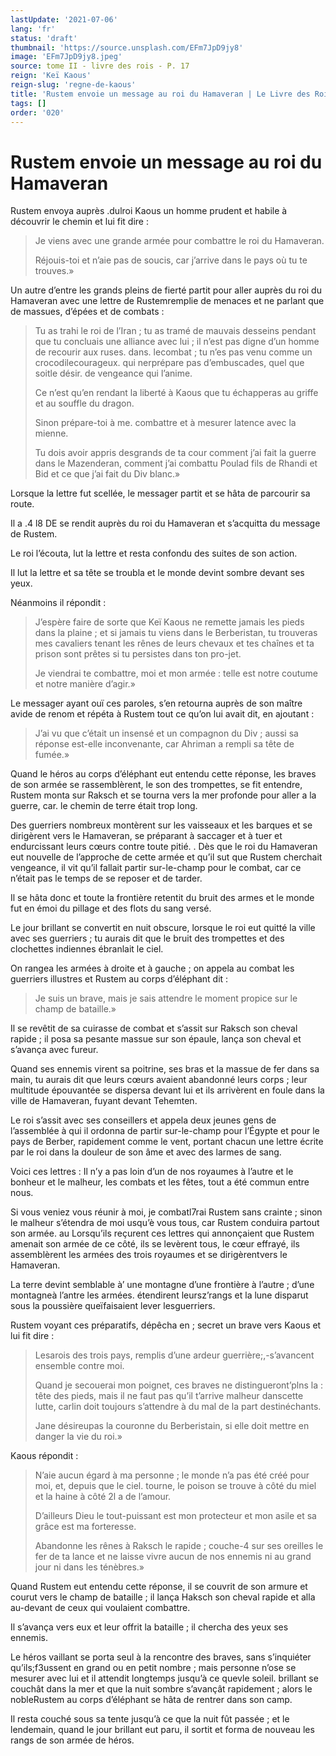 ```yaml
---
lastUpdate: '2021-07-06'
lang: 'fr'
status: 'draft'
thumbnail: 'https://source.unsplash.com/EFm7JpD9jy8'
image: 'EFm7JpD9jy8.jpeg'
source: tome II - livre des rois - P. 17
reign: 'Keï Kaous'
reign-slug: 'regne-de-kaous'
title: 'Rustem envoie un message au roi du Hamaveran | Le Livre des Rois | Shâhnâmeh'
tags: []
order: '020'
---
```


# Rustem envoie un message au roi du Hamaveran

Rustem envoya auprès .dulroi Kaous un homme prudent et habile à découvrir le chemin et lui fit dire :

> Je viens avec une grande armée pour combattre le roi du Hamaveran.
>
> Réjouis-toi et n’aie pas de soucis, car j’arrive dans le pays où tu te trouves.»

Un autre d’entre les grands pleins de fierté partit pour aller auprès du roi du Hamaveran avec une lettre de Rustemremplie de menaces et ne parlant que de massues, d’épées et de combats :

> Tu as trahi le roi de l’Iran ; tu as tramé de mauvais desseins pendant que tu concluais une alliance avec lui ; il n’est pas digne d’un homme de recourir aux ruses. dans. lecombat ; tu n’es pas venu comme un crocodilecourageux. qui nerprépare pas d’embuscades, quel que soitle désir. de vengeance qui l’anime.
>
> Ce n’est qu’en rendant la liberté à Kaous que tu échapperas au griffe et au souffle du dragon.
>
> Sinon prépare-toi à me. combattre et à mesurer latence avec la mienne.
>
> Tu dois avoir appris desgrands de ta cour comment j’ai fait la guerre dans le Mazenderan, comment j’ai combattu Poulad fils de Rhandi et Bid et ce que j’ai fait du Div blanc.»

Lorsque la lettre fut scellée, le messager partit et se hâta de parcourir sa route.

Il a .4
l8 DE se rendit auprès du roi du Hamaveran et s’acquitta du message de Rustem.

Le roi l’écouta, lut la lettre et resta confondu des suites de son action.

Il lut la lettre et sa tête se troubla et le monde devint sombre devant ses yeux.

Néanmoins il répondit :

> J’espère faire de sorte que Keï Kaous ne remette jamais les pieds dans la plaine ; et si jamais tu viens dans le Berberistan, tu trouveras mes cavaliers tenant les rênes de leurs chevaux et tes chaînes et ta prison sont prêtes si tu persistes dans ton pro-jet.
>
> Je viendrai te combattre, moi et mon armée : telle est notre coutume et notre manière d’agir.»

Le messager ayant ouï ces paroles, s’en retourna auprès de son maître avide de renom et répéta à Rustem tout ce qu’on lui avait dit, en ajoutant :

> J’ai vu que c’était un insensé et un compagnon du Div ; aussi sa réponse est-elle inconvenante, car Ahriman a rempli sa tête de fumée.»

Quand le héros au corps d’éléphant eut entendu cette réponse, les braves de son armée se rassemblèrent, le son des trompettes, se fit entendre, Rustem monta sur Raksch et se tourna vers la mer profonde pour aller a la guerre, car. le chemin de terre était trop long.

Des guerriers nombreux montèrent sur les vaisseaux et les barques et se dirigèrent vers le Hamaveran, se préparant à saccager et à tuer et endurcissant leurs cœurs contre toute pitié. .
Dès que le roi du Hamaveran eut nouvelle de l’approche de cette armée et qu’il sut que Rustem cherchait vengeance, il vit qu’il fallait partir sur-le-champ pour le combat, car ce n’était pas le temps de se reposer et de tarder.

Il se hâta donc et toute la frontière retentit du bruit des armes et le monde fut en émoi du pillage et des flots du sang versé.

Le jour brillant se convertit en nuit obscure, lorsque le roi eut quitté la ville avec ses guerriers ; tu aurais dit que le bruit des trompettes et des clochettes indiennes ébranlait le ciel.

On rangea les armées à droite et à gauche ; on appela au combat les guerriers illustres et Rustem au corps d’éléphant dit :

> Je suis un brave, mais je sais attendre le moment propice sur le champ de bataille.»

Il se revêtit de sa cuirasse de combat et s’assit sur Raksch son cheval rapide ; il posa sa pesante massue sur son épaule, lança son cheval et s’avança avec fureur.

Quand ses ennemis virent sa poitrine, ses bras et la massue de fer dans sa main, tu aurais dit que leurs cœurs avaient abandonné leurs corps ; leur multitude épouvantée se dispersa devant lui et ils arrivèrent en foule dans la ville de Hamaveran, fuyant devant Tehemten.

Le roi s’assit avec ses conseillers et appela deux jeunes gens de l’assemblée à qui il ordonna de partir sur-le-champ pour l’Égypte et pour le pays de Berber, rapidement comme le vent, portant chacun une lettre écrite par le roi dans la douleur de son âme et avec des larmes de sang.

Voici ces lettres : Il n’y a pas loin d’un de nos royaumes à l’autre et le bonheur et le malheur, les combats et les fêtes, tout a été commun entre nous.

Si vous veniez vous réunir à moi, je combatl7rai Rustem sans crainte ; sinon le malheur s’étendra de moi usqu’è vous tous, car Rustem conduira partout son armée. au Lorsqu’ils reçurent ces lettres qui annonçaient que Rustem amenait son armée de ce côté, ils se levèrent tous, le cœur effrayé, ils assemblèrent les armées des trois royaumes et se dirigèrentvers le Hamaveran.

La terre devint semblable à’ une montagne d’une frontière à l’autre ; d’une montagneà l’antre les armées. étendirent leursz’rangs et la lune disparut sous la poussière queïfaisaient lever lesguerriers.

Rustem voyant ces préparatifs, dépêcha en ; secret un brave vers Kaous et lui fit dire :

> Lesarois des trois pays, remplis d’une ardeur guerrière;,-s’avancent ensemble contre moi.
>
> Quand je secouerai mon poignet, ces braves ne distingueront’plns la : tête des pieds, mais il ne faut pas qu’il t’arrive malheur danscette lutte, carlin doit toujours s’attendre à du mal de la part destinéchants.
>
> Jane désireupas la couronne du Berberistain, si elle doit mettre en danger la vie du roi.»

Kaous répondit :

> N’aie aucun égard à ma personne ; le monde n’a pas été créé pour moi, et, depuis que le ciel. tourne, le poison se trouve à côté du miel et la haine à côté 2l a de l’amour.
>
> D’ailleurs Dieu le tout-puissant est mon protecteur et mon asile et sa grâce est ma forteresse.
>
> Abandonne les rênes à Raksch le rapide ; couche-4 sur ses oreilles le fer de ta lance et ne laisse vivre aucun de nos ennemis ni au grand jour ni dans les ténèbres.»

Quand Rustem eut entendu cette réponse, il se couvrit de son armure et courut vers le champ de bataille ; il lança Haksch son cheval rapide et alla au-devant de ceux qui voulaient combattre.

Il s’avança vers eux et leur offrit la bataille ; il chercha des yeux ses ennemis.

Le héros vaillant se porta seul à la rencontre des braves, sans s’inquiéter qu’ils;f3ussent en grand ou en petit nombre ; mais personne n’ose se mesurer avec lui et il attendit longtemps jusqu’à ce quevle soleil. brillant se couchât dans la mer et que la nuit sombre s’avançât rapidement ; alors le nobleRustem au corps d’éléphant se hâta de rentrer dans son camp.

Il resta couché sous sa tente jusqu’à ce que la nuit fût passée ; et le lendemain, quand le jour brillant eut paru, il sortit et forma de nouveau les rangs de son armée de héros.
